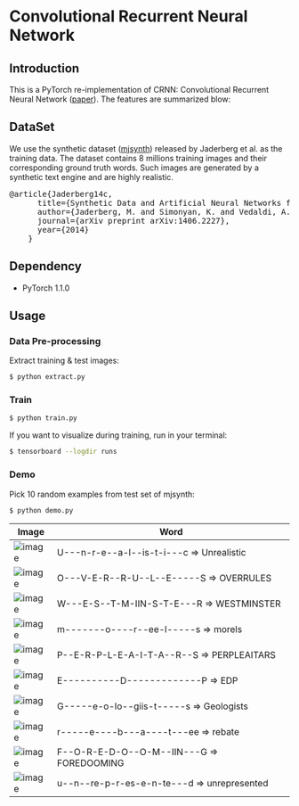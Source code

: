 # Convolutional Recurrent Neural Network

## Introduction

This is a PyTorch re-implementation of CRNN: Convolutional Recurrent Neural Network ([paper](https://arxiv.org/pdf/1507.05717.pdf)). The features are summarized blow:


## DataSet

We use the synthetic dataset ([mjsynth](http://www.robots.ox.ac.uk/~vgg/data/text/)) released by Jaderberg et al. as the training data. The dataset contains 8 millions training images and their corresponding ground truth words.
Such images are generated by a synthetic text engine and are highly realistic.

<pre>
@article{Jaderberg14c,
      title={Synthetic Data and Artificial Neural Networks for Natural Scene Text Recognition},
      author={Jaderberg, M. and Simonyan, K. and Vedaldi, A. and Zisserman, A.},
      journal={arXiv preprint arXiv:1406.2227},
      year={2014}
    }
</pre>

## Dependency

- PyTorch 1.1.0

## Usage
### Data Pre-processing
Extract training & test images:
```bash
$ python extract.py
```

### Train
```bash
$ python train.py
```

If you want to visualize during training, run in your terminal:
```bash
$ tensorboard --logdir runs
```

### Demo
Pick 10 random examples from test set of mjsynth:
```bash
$ python demo.py
```

Image| Word|
|----|----|
|![image](https://github.com/foamliu/CRNN/raw/master/images/img_0.jpg)|U---n-r-e--a-l--is-t-i---c => Unrealistic         |
|![image](https://github.com/foamliu/CRNN/raw/master/images/img_1.jpg)|O---V-E-R--R-U--L--E-----S => OVERRULES           |
|![image](https://github.com/foamliu/CRNN/raw/master/images/img_2.jpg)|W---E-S--T-M-IIN-S-T-E---R => WESTMINSTER         |
|![image](https://github.com/foamliu/CRNN/raw/master/images/img_3.jpg)|m-------o----r--ee-l-----s => morels              |
|![image](https://github.com/foamliu/CRNN/raw/master/images/img_4.jpg)|P--E-R-P-L-E-A-I-T-A--R--S => PERPLEAITARS        |
|![image](https://github.com/foamliu/CRNN/raw/master/images/img_5.jpg)|E----------D-------------P => EDP                 |
|![image](https://github.com/foamliu/CRNN/raw/master/images/img_6.jpg)|G-----e-o-lo--giis-t-----s => Geologists          |
|![image](https://github.com/foamliu/CRNN/raw/master/images/img_7.jpg)|r-----e----b---a----t---ee => rebate              |
|![image](https://github.com/foamliu/CRNN/raw/master/images/img_8.jpg)|F--O-R-E-D-O--O-M--IIN---G => FOREDOOMING         |
|![image](https://github.com/foamliu/CRNN/raw/master/images/img_9.jpg)|u--n--re-p-r-es-e-n-te---d => unrepresented       |